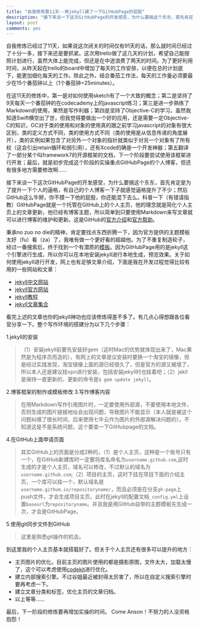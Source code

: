 ```yaml
---
title: "自我修炼第11天--用jekyll摸了一下GitHubPage的屁股"
description: "接下来谈一下这次GitHubPage的开发感受，为什么要搞这个东东，首先肯定是为了提升一下个人的逼格，有自己的个人博客一下子就感觉逼格提升了不少；然后GitHub这么牛掰，你不摸一下他的屁股，你还能混下去么。科普一下（有错请指教）GitHubPage就是一个托管在GitHub上的个人主页，他的理念就是简化个人主页上的文章更新，他已经有博客主题，所以简单到只要使用Markdown来写文章就可以进行博客的维护和更新。"
layout: post
comments: yes
---
```


自我修炼已经过了11天，如果说这次闭关的时间仅有91天的话，那么就时间已经过了十分一多，接下来还是要抓紧。这次用trello做了这几天的计划，希望自己能按照计划进行，虽然大体上能完成，但还是在中途浪费了两天的时间。为了更好利用时间，从昨天起在trello的board中增加了每天的工作安排，以便在总的计划底下，能更加细化每天的工作。除此之外，结合番茄工作法，每天的工作量必须要最少在15个番茄钟以上（1个番茄钟=25minutes）。

在这11天的修炼中，第一是对如何使用sketch有了一个大致的概念；第二是坚持了9天每天一个番茄钟的在codecademy上的javascript练习；第三是进一步熟练了Markdown的使用，果然是写作利器；第四是坚持了Objective-C的学习，虽然我知道Swift横空出了世，但我觉得要做出一个好的应用，还是需要一定Objective-C的知识，OC对于类的使用和对象的使用真的跟之前学习javascript的对象有很大区别，类的定义方式不同，类的使用方式不同（类的使用是从信息传递的角度展开），类的实例如果包含了对另外一个对象的指针就类似于对另一个对象有了所有权（这会引出retain循环和弱引用），还有Xcode的确是一个开发神器；第五翻译了一部分某个叫framework7的开源框架的文档，下一个阶段要尝试使用该框架进行开发；最后，就是初步完成这个阶段的实操重点GitHubPage的个人博客，但还有很多地方需要修改啊......

接下来谈一下这次GitHubPage的开发感受，为什么要搞这个东东，首先肯定是为了提升一下个人的逼格，有自己的个人博客一下子就感觉逼格提升了不少；然后GitHub这么牛掰，你不摸一下他的屁股，你还能混下去么。科普一下（有错请指教）GitHubPage就是一个托管在GitHub上的个人主页，他的理念就是简化个人主页上的文章更新，他已经有博客主题，所以简单到只要使用Markdown来写文章就可以进行博客的维护和更新。这是GitHub的[官方介绍](https://pages.github.com/)和[官方帮助](https://help.github.com/categories/20/articles)。

秉承no zuo no die的精神，肯定要找点东西折腾一下，因为官方提供的主题模板太好（fu）看（za）了，我唯有做一个更好看的超越他。为了不重复制造轮子，经过一番搜索后，终于找到一个有潜质的[模板](http://rsms.me/)。因为GitHubPage用的是jekyll这个引擎进行生成，所以你可以在本地安装jekyll进行本地生成，预览效果。关于如何使用jekyll进行开发，网上也有足够文章介绍，下面是我在开发过程觉得比较有用的一些网站和文章：

- [jekyll中文网站](http://jekyllcn.com/)
- [jekyll官方网站](http://jekyllrb.com/)
- [jekyll教程](http://www.zhanxin.info/jekyll/2013-08-07-jekyll-doc-installation.html)
- [jekyll文章集合](http://ellochen.github.io/2013/03/%e5%86%99%e4%bd%9c%e7%8e%af%e5%a2%83%e6%90%ad%e5%bb%ba(git+github+markdown+jekyll)/)

看完上述的文章也你的jekyll神功也应该修炼得差不多了。有几点心得想跟各位看官分享一下。整个写作环境的搭建分为以下几个步骤：

1.jekyll的安装
> （1）安装jekyll前要先安装好gem（这时Mac的优势就体现出来了，Mac果然是为程序员而造的），有网上的文章提议安装时要换一个淘宝的镜像，但是经过实践发现，淘宝镜像上面的源已经很久了，但是官方的源又被墙了，所以本人还是建议挂vpn进行安装，包括安装jekyll时也挂着吧；（2）jekll是保持一直更新的，更新的命令是`$ gem update jekyll`。

2.博客框架的制作或模板修改
3.写作博客内容
> 在用Markdown写作引用图片时，一定要使用外部源，不要使用本地文件，否则生成的图片链接地址会出现问题，导致图片不能显示（本人就是被这个问题纠缠了很长时间，后来使用七牛云作为图片的外部源解决问题的）。不知道这是不是系统问题，这个要查一下GitHubpage的文档。

4.在GitHub上面申请页面
> 其实GitHub上的页面是分成2种的，（1）是个人主页，这种是一个账号只有一个，在GitHub新建库时一定要将库名命名为`username.github.com`,这时生成的才是个人主页，域名可以修改，不过默认的域名为`username.github.com`;（2）项目的主页，这时下挂在项目下面的介绍主页，一个库可以挂一个，默认域名是`username.githum.io/repositoryname/`，而且必须是在分支`gh-page`上push文件，才会生成项目主页，此时在jekyll的配置文档`_config.yml`上设置`baseurl`为`repositoryname`。并且我是用GitHub自带的主题模板先生成一次，才会是GitHubPage。

5.使用git同步文件到GitHub
> 这里是熟悉git操作的机会。

到这里我的个人主页基本就搭载好了。但关于个人主页还有很多可以提升的地方：

- 主页图片的优化。目前主页的图片使用的都是摄影原图，文件太大，加载太慢了，这个可以考虑使用[codekit](http://incident57.com/codekit/index.html)进行优化。
- 建立内部搜索引擎。不过谷姐最近被封得太厉害了，所以在自定义搜索引擎时要再考虑一下。
- 建立文章分类和标签，优化主页的文章归档。
- 以上等等......

最后，下一阶段的修炼要再增加实操的时间。
Come Anson！不努力的人没资格抱怨！




